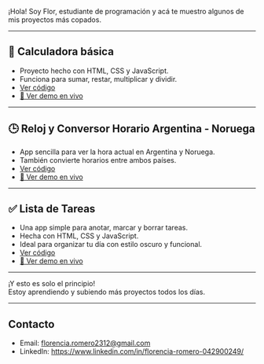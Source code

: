 ¡Hola! Soy Flor, estudiante de programación y acá te muestro algunos de mis proyectos más copados.

---

## 🧮 Calculadora básica

- Proyecto hecho con HTML, CSS y JavaScript.
- Funciona para sumar, restar, multiplicar y dividir.
- [Ver código](https://github.com/florenciaromero4/calculadora)
- [🔗 Ver demo en vivo](https://florenciaromero4.github.io/calculadora/)

---

## 🕒 Reloj y Conversor Horario Argentina - Noruega

- App sencilla para ver la hora actual en Argentina y Noruega.
- También convierte horarios entre ambos países.
- [Ver código](https://github.com/florenciaromero4/reloj-nordico)
- [🔗 Ver demo en vivo](https://florenciaromero4.github.io/reloj-nordico/)
---
## ✅ Lista de Tareas

- Una app simple para anotar, marcar y borrar tareas.
- Hecha con HTML, CSS y JavaScript.
- Ideal para organizar tu día con estilo oscuro y funcional.
- [Ver código](https://github.com/florenciaromero4/lista-de-tareas)
- [🔗 Ver demo en vivo](https://florenciaromero4.github.io/lista-de-tareas/)
---

¡Y esto es solo el principio!  
Estoy aprendiendo y subiendo más proyectos todos los días.

---

## Contacto

- Email: florencia.romero2312@gmail.com  
- LinkedIn: https://www.linkedin.com/in/florencia-romero-042900249/
